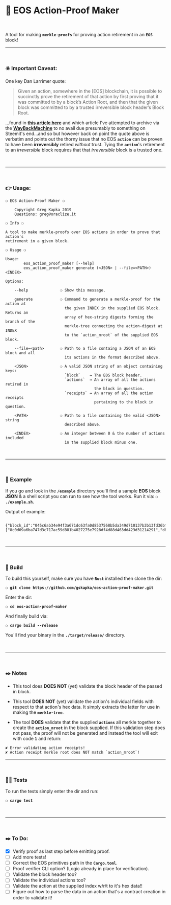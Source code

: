 # :herb: EOS Action-Proof Maker

&nbsp;

A tool for making __`merkle-proofs`__ for proving action retirement in an __`EOS`__ block!

***

&nbsp;

### :biohazard: Important Caveat:

One key Dan Larrimer quote:

> Given an action, somewhere in the [EOS] blockchain, it is possible to succinctly prove the retirement of that action by first proving that it was committed to by a block’s Action Root, and then that the given block was committed to by a trusted irreversible block header’s Block Root.

...found in __[this article here](https://steemit.com/eos/@dan/inter-blockchain-communication-via-merkle-proofs-with-eos-io)__ and which article I've attempted to archive via the __[WayBackMachine](https://web.archive.org/web/20191112104752/https://steemit.com/eos/@dan/inter-blockchain-communication-via-merkle-proofs-with-eos-io)__ to no avail due presumably to something on Steemit's end...and so but however back on point the quote above is verbatim and points out the thorny issue that no EOS __`action`__ can be proven to have been __irreversibly__ retired _without_ trust. Tying the __`action`__'s retirement to an _irreversible_ block requires that that _irreversible_ block is a trusted one.

&nbsp;

***

&nbsp;

### :point_right: Usage:

```
❍ EOS Action-Proof Maker ❍

    Copyright Greg Kapka 2019
    Questions: greg@oraclize.it

❍ Info ❍

A tool to make merkle-proofs over EOS actions in order to prove that action's
retirement in a given block.

❍ Usage ❍

Usage:
        eos_action_proof_maker [--help]
        eos_action_proof_maker generate (<JSON> | --file=<PATH>) <INDEX>

Options:

    --help              ❍ Show this message.

    generate            ❍ Command to generate a merkle-proof for the action at
                          the given INDEX in the supplied EOS block. Returns an
                          array of hex-string digests forming the branch of the
                          merkle-tree connecting the action-digest at INDEX
                          to the `action_mroot` of the supplied EOS block.

    --file=<path>       ❍ Path to a file containg a JSON of an EOS block and all
                          its actions in the format described above.

    <JSON>              ❍ A valid JSON string of an object containing keys:
                          `block`    ➔ The EOS block header.
                          `actions`  ➔ An array of all the actions retired in
                                       the block in question.
                          `receipts` ➔ An array of all the action receipts
                                       pertaining to the block in question.

    <PATH>              ❍ Path to a file containing the valid <JSON> string
                          described above.

    <INDEX>             ❍ An integer between 0 & the number of actions included
                          in the supplied block minus one.
```

&nbsp;

***

&nbsp;

### :microscope: Example

If you go and look in the __`/example`__ directory you'll find a sample __EOS__ block __JSON__ & a shell script you can run to see how the tool works. Run it via: __`❍ ./example.sh`__.

Output of example:

```

{"block_id":"045c6ab34e94f3a671dc63fa0d8537568b5da349d710137b2b13fd36bf7070cb","action_index":2,"merkle_proof":["8c0d09a6ba747d3c717ac59d881b4027275e7928df4d88d463dd423d31214291","d87b5e6272240ebd9631e24af283bf08b66e45131e225467fa05fcb85819f812","407867c8c4e7c383d9f8050bb3f240e58aebf1deb900c8eff4392e3d3ac5b9a0","4b901ce6e4171a2eb57842a2d9ed7fda13f82c4f339ced90b3c6cc0cf7fd0ed5"],"action_digest":"d0a587d74ae1e48a7e36d427206251947163bbd9c501fbedc272e745464de353","serialized_action":"00a6823403ea3055000000572d3ccdcd0190b1ca2a1eb3e9ad00000000a8ed32324b90b1ca2a1eb3e9ad3021cd2a1eb3e9adaa2900000000000004454f53000000002a307835334332303438444144344643464142343463334546336431366538383242353137384446343262","action_receipt_digest":"8c0d09a6ba747d3c717ac59d881b4027275e7928df4d88d463dd423d31214291","serialized_action_receipt":"90b1ca2a1eb3e9add0a587d74ae1e48a7e36d427206251947163bbd9c501fbedc272e745464de3534fafaf2000000000f0070000000000000190b1ca2a1eb3e9ad94100000000000000504"}

```

&nbsp;

***

&nbsp;

### :wrench: Build

To build this yourself, make sure you have __`Rust`__ installed then clone the dir:

__`❍ git clone https://github.com/gskapka/eos-action-proof-maker.git`__

Enter the dir:

__`❍ cd eos-action-proof-maker`__

And finally build via:

__`❍ cargo build --release`__

You'll find your binary in the __`./target/release/`__ directory.

&nbsp;

***

&nbsp;

### :black_nib: Notes

 - This tool does __DOES NOT__ (yet) validate the block header of the passed in block.

 - This tool __DOES NOT__ (yet) validate the action's individual fields with respect to that action's hex data. It simply extracts the latter for use in making the __`merkle-tree`__.

 - The tool __DOES__ validate that the supplied __`actions`__ all merkle together to create the __`action_mroot`__ in the block supplied. If this validation step does not pass, the proof will not be generated and instead the tool will exit with code __`1`__ and return:

```
✘ Error validating action receipts!
✘ Action receipt merkle root does NOT match `action_mroot`!
```

<!--
 - The tool __DOES__ validate that the action at the desired index serializes to the correct data that forms a leaf of the merkle tree. <!-- Well, it will do eventually!

 - The tool __DOSE__ validate that the action at the desired index serializes to the correct __`action_digest`__ in the relevant __`action_receipt`__.
-->

***

&nbsp;

### :guardsman: Tests

To run the tests simply enter the dir and run:

__`❍ cargo test`__

&nbsp;

***

&nbsp;

### :black_nib: To Do:

- [x] Verify proof as last step before emitting proof.
- [ ] Add more tests!
- [ ] Correct the EOS primitives path in the __`Cargo.toml`__.
- [ ] Proof verifier CLI option? (Logic already in place for verification).
- [ ] Validate the block header too?
- [ ] Validate the individual actions too?
- [ ] Validate the action at the supplied index w/r/t to it's hex data!!
- [ ] Figure out how to parse the data in an action that's a contract creation in order to validate it!
